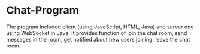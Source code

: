# Chat-Program

The program included client (using JavaScript, HTML, Java) and server one using WebSocket in Java. It provides function of join the chat room, send messages in the room, get notified about new users joining, leave the chat room.
